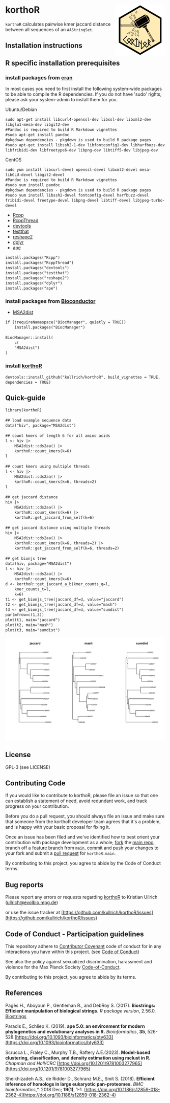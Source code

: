 # korthoR <a href="https://github.com/kullrich/korthoR"><img src="man/figures/logo.png" align="right" height="160" /></a>

`korthoR` calculates pairwise kmer jaccard distance between all sequences of an `AAStringSet`.

## Installation instructions

## R specific installation prerequisites

### install packages from [cran](https://cran.r-project.org/web/packages/index.html)

In most cases you need to first install the following system-wide packages to be able to compile the R dependencies. If you do not have 'sudo' rights, please ask your system-admin to install them for you.

Ubuntu/Debian

```
sudo apt-get install libcurl4-openssl-dev libssl-dev libxml2-dev libglu1-mesa-dev libgit2-dev
#Pandoc is required to build R Markdown vignettes
#sudo apt-get install pandoc
#pkgdown dependencies - pkgdown is used to build R package pages
#sudo apt-get install libssh2-1-dev libfontconfig1-dev libharfbuzz-dev libfribidi-dev libfreetype6-dev libpng-dev libtiff5-dev libjpeg-dev
```

CentOS

```
sudo yum install libcurl-devel openssl-devel libxml2-devel mesa-libGLU-devel libgit2-devel
#Pandoc is required to build R Markdown vignettes
#sudo yum install pandoc
#pkgdown dependencies - pkgdown is used to build R package pages
#sudo yum install libssh2-devel fontconfig-devel harfbuzz-devel fribidi-devel freetype-devel libpng-devel libtiff-devel libjpeg-turbo-devel
```

- [Rcpp](https://cran.r-project.org/web/packages/Rcpp/index.html)
- [RcppThread](https://cran.r-project.org/web/packages/RcppThread/index.html)
- [devtools](https://cran.r-project.org/web/packages/devtools/index.html)
- [testthat](https://cran.r-project.org/web/packages/testthat/index.html)
- [reshape2](https://cran.r-project.org/web/packages/reshape2/index.html)
- [dplyr](https://cran.r-project.org/web/packages/dplyr/index.html)
- [ape](https://cran.r-project.org/web/packages/ape/index.html)

```
install.packages("Rcpp")
install.packages("RcppThread")
install.packages("devtools")
install.packages("testthat")
install.packages("reshape2")
install.packages("dplyr")
install.packages("ape")
```

### install packages from [Bioconductor](https://www.bioconductor.org/)

- [MSA2dist](https://bioconductor.org/packages/release/bioc/html/MSA2dist.html)

```
if (!requireNamespace("BiocManager", quietly = TRUE))
    install.packages("BiocManager")

BiocManager::install(
    c(
    "MSA2dist")
)
```

### install [korthoR](https://github.com/kullrich/korthoR)

```
devtools::install_github("kullrich/korthoR", build_vignettes = TRUE, dependencies = TRUE)
```

## Quick-guide

```
library(korthoR)

## load example sequence data
data("hiv", package="MSA2dist")

## count kmers of length 6 for all amino acids
l <- hiv |>
    MSA2dist::cds2aa() |>
    korthoR::count_kmers(k=6)
l

## count kmers using multiple threads
l <- hiv |>
    MSA2dist::cds2aa() |>
    korthoR::count_kmers(k=6, threads=2)
l

## get jaccard distance
hiv |>
    MSA2dist::cds2aa() |>
    korthoR::count_kmers(k=6) |>
    korthoR::get_jaccard_from_self(k=6)

## get jaccard distance using multiple threads
hiv |>
    MSA2dist::cds2aa() |>
    korthoR::count_kmers(k=6, threads=2) |>
    korthoR::get_jaccard_from_self(k=6, threads=2)

## get bionjs tree
data(hiv, package="MSA2dist")
l <- hiv |>
    MSA2dist::cds2aa() |>
    korthoR::count_kmers(k=6)
d <- korthoR::get_jaccard_a_b(kmer_counts_q=l,
    kmer_counts_t=l,
    k=6)
t1 <- get_bionjs_tree(jaccard_df=d, value="jaccard")
t2 <- get_bionjs_tree(jaccard_df=d, value="mash")
t3 <- get_bionjs_tree(jaccard_df=d, value="sumdist")
par(mfrow=c(1,3))
plot(t1, main="jaccard")
plot(t2, main="mash")
plot(t3, main="sumdist")
```

<img src="./man/figures/bionjs_trees.png" alt="Figure: bionjs trees from the `get_bionjs_tree()` function" width="640">

## License

GPL-3 (see LICENSE)

## Contributing Code

If you would like to contribute to korthoR, please file an issue so that one can establish a statement of need, avoid redundant work, and track progress on your contribution.

Before you do a pull request, you should always file an issue and make sure that someone from the korthoR developer team agrees that it's a problem, and is happy with your basic proposal for fixing it.

Once an issue has been filed and we've identified how to best orient your contribution with package development as a whole, [fork](https://docs.github.com/en/github/getting-started-with-github/fork-a-repo) the [main repo](https://github.com/kullrich/korthoR.git), branch off a [feature branch](https://docs.github.com/en/github/collaborating-with-issues-and-pull-requests/about-branches) from `main`, [commit](https://docs.github.com/en/desktop/contributing-and-collaborating-using-github-desktop/committing-and-reviewing-changes-to-your-project) and [push](https://docs.github.com/en/github/using-git/pushing-commits-to-a-remote-repository) your changes to your fork and submit a [pull request](https://docs.github.com/en/github/collaborating-with-issues-and-pull-requests/proposing-changes-to-your-work-with-pull-requests) for `korthoR:main`.

By contributing to this project, you agree to abide by the Code of Conduct terms.

## Bug reports

Please report any errors or requests regarding [korthoR](https://github.com/kullrich/korthoR) to Kristian Ullrich (ullrich@evolbio.mpg.de)

or use the issue tracker at [https://github.com/kullrich/korthoR/issues](https://github.com/kullrich/korthoR/issues)

## Code of Conduct - Participation guidelines

This repository adhere to [Contributor Covenant](https://contributor-covenant.org) code of conduct for in any interactions you have within this project. (see [Code of Conduct](https://github.com/kullrich/korthoR/-/blob/main/CODE_OF_CONDUCT.md))

See also the policy against sexualized discrimination, harassment and violence for the Max Planck Society [Code-of-Conduct](https://www.mpg.de/11961177/code-of-conduct-en.pdf).

By contributing to this project, you agree to abide by its terms.

## References

Pagès H., Aboyoun P., Gentleman R., and DebRoy S. (2017). **Biostrings: Efficient manipulation of biological strings.** *R package version*, 2.56.0. [Biostrings](http://bioconductor.org/packages/release/bioc/html/Biostrings.html)

Paradis E., Schliep K. (2019). **ape 5.0: an environment for modern phylogenetics and evolutionary analyses in R.** *Bioinformatics*, **35**, 526-528.[https://doi.org/10.1093/bioinformatics/bty633](https://doi.org/10.1093/bioinformatics/bty633)

Scrucca L., Fraley C., Murphy T.B., Raftery A.E.(2023). **Model-based clustering, classification, and density estimation using mclust in R.** *Chapman and Hall/CRC* [https://doi.org/10.1201/9781003277965](https://doi.org/10.1201/9781003277965)

Sheikhizadeh A.S., de Ridder D., Schranz M.E., Smit S. (2018). **Efficient inference of homologs in large eukaryotic pan-proteomes.** *BMC bioinformatics*,*. 2018 Dec; **19(1)**, 1-1. [https://doi.org/10.1186/s12859-018-2362-4](https://doi.org/10.1186/s12859-018-2362-4)
